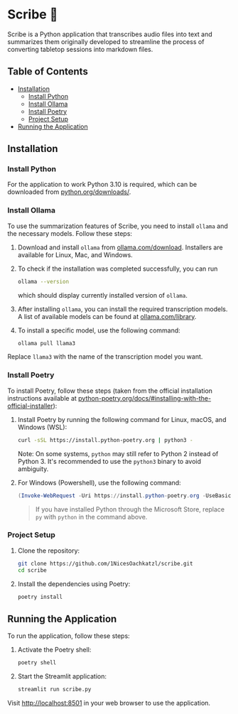 # Scribe 📖

Scribe is a Python application that transcribes audio files into text and summarizes them originally developed to streamline the process of converting tabletop sessions into markdown files.

## Table of Contents
- [Installation](#installation)
  - [Install Python](#install-python)
  - [Install Ollama](#install-ollama)
  - [Install Poetry](#install-poetry)
  - [Project Setup](#project-setup)
- [Running the Application](#running-the-application)

## Installation

### Install Python
For the application to work Python 3.10 is required, which can be downloaded from [python.org/downloads/](https://www.python.org/downloads/).


### Install Ollama

To use the summarization features of Scribe, you need to install `ollama` and the necessary models. Follow these steps:

1. Download and install `ollama` from [ollama.com/download](https://ollama.com/download). Installers are available for Linux, Mac, and Windows.

2. To check if the installation was completed successfully, you can run
   ```bash
   ollama --version
   ```
   which should display currently installed version of `ollama`.

3. After installing `ollama`, you can install the required transcription models. A list of available models can be found at [ollama.com/library](https://ollama.com/library).


4. To install a specific model, use the following command:
    ```bash
    ollama pull llama3
    ```

Replace `llama3` with the name of the transcription model you want.

### Install Poetry

To install Poetry, follow these steps (taken from the official installation instructions available at [python-poetry.org/docs/#installing-with-the-official-installer](https://python-poetry.org/docs/#installing-with-the-official-installer)):

1. Install Poetry by running the following command for Linux, macOS, and Windows (WSL):
    ```bash
    curl -sSL https://install.python-poetry.org | python3 -
    ```
   Note: On some systems, `python` may still refer to Python 2 instead of Python 3. It's recommended to use the `python3` binary to avoid ambiguity.

2. For Windows (Powershell), use the following command:
    ```powershell
    (Invoke-WebRequest -Uri https://install.python-poetry.org -UseBasicParsing).Content | py -
    ```
   
   > If you have installed Python through the Microsoft Store, replace `py` with `python` in the command above.
        

### Project Setup

1. Clone the repository:
    ```bash
    git clone https://github.com/1NicesOachkatzl/scribe.git
    cd scribe
    ```

2. Install the dependencies using Poetry:
    ```bash
    poetry install
    ```

## Running the Application

To run the application, follow these steps:

1. Activate the Poetry shell:
    ```bash
    poetry shell
    ```

2. Start the Streamlit application:
    ```bash
    streamlit run scribe.py
    ```

Visit [http://localhost:8501](http://localhost:8501) in your web browser to use the application.

